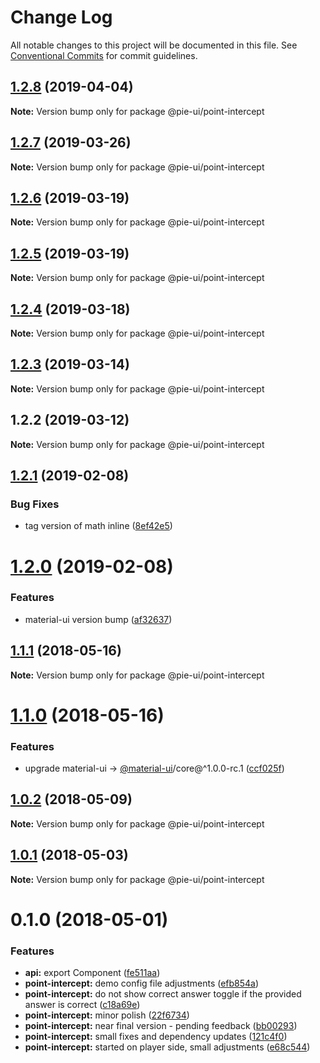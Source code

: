 # Change Log

All notable changes to this project will be documented in this file.
See [Conventional Commits](https://conventionalcommits.org) for commit guidelines.

## [1.2.8](https://github.com/pie-framework/pie-ui/compare/@pie-ui/point-intercept@1.2.7...@pie-ui/point-intercept@1.2.8) (2019-04-04)

**Note:** Version bump only for package @pie-ui/point-intercept





## [1.2.7](https://github.com/pie-framework/pie-ui/compare/@pie-ui/point-intercept@1.2.6...@pie-ui/point-intercept@1.2.7) (2019-03-26)

**Note:** Version bump only for package @pie-ui/point-intercept





## [1.2.6](https://github.com/pie-framework/pie-ui/compare/@pie-ui/point-intercept@1.2.5...@pie-ui/point-intercept@1.2.6) (2019-03-19)

**Note:** Version bump only for package @pie-ui/point-intercept





## [1.2.5](https://github.com/pie-framework/pie-ui/compare/@pie-ui/point-intercept@1.2.4...@pie-ui/point-intercept@1.2.5) (2019-03-19)

**Note:** Version bump only for package @pie-ui/point-intercept





## [1.2.4](https://github.com/pie-framework/pie-ui/compare/@pie-ui/point-intercept@1.2.3...@pie-ui/point-intercept@1.2.4) (2019-03-18)

**Note:** Version bump only for package @pie-ui/point-intercept





## [1.2.3](https://github.com/pie-framework/pie-ui/compare/@pie-ui/point-intercept@1.2.2...@pie-ui/point-intercept@1.2.3) (2019-03-14)

**Note:** Version bump only for package @pie-ui/point-intercept





## 1.2.2 (2019-03-12)

**Note:** Version bump only for package @pie-ui/point-intercept





## [1.2.1](https://github.com/pie-framework/pie-ui/compare/@pie-ui/point-intercept@1.2.0...@pie-ui/point-intercept@1.2.1) (2019-02-08)


### Bug Fixes

* tag version of math inline ([8ef42e5](https://github.com/pie-framework/pie-ui/commit/8ef42e5))





# [1.2.0](https://github.com/pie-framework/pie-ui/compare/@pie-ui/point-intercept@1.1.1...@pie-ui/point-intercept@1.2.0) (2019-02-08)


### Features

* material-ui version bump ([af32637](https://github.com/pie-framework/pie-ui/commit/af32637))





<a name="1.1.1"></a>
## [1.1.1](https://github.com/pie-framework/pie-ui/compare/@pie-ui/point-intercept@1.1.0...@pie-ui/point-intercept@1.1.1) (2018-05-16)




**Note:** Version bump only for package @pie-ui/point-intercept

<a name="1.1.0"></a>
# [1.1.0](https://github.com/pie-framework/pie-ui/compare/@pie-ui/point-intercept@1.0.2...@pie-ui/point-intercept@1.1.0) (2018-05-16)


### Features

* upgrade material-ui -> [@material-ui](https://github.com/material-ui)/core@^1.0.0-rc.1 ([ccf025f](https://github.com/pie-framework/pie-ui/commit/ccf025f))




<a name="1.0.2"></a>
## [1.0.2](https://github.com/pie-framework/pie-ui/compare/@pie-ui/point-intercept@1.0.1...@pie-ui/point-intercept@1.0.2) (2018-05-09)




**Note:** Version bump only for package @pie-ui/point-intercept

<a name="1.0.1"></a>
## [1.0.1](https://github.com/pie-framework/pie-ui/compare/@pie-ui/point-intercept@1.0.0...@pie-ui/point-intercept@1.0.1) (2018-05-03)




**Note:** Version bump only for package @pie-ui/point-intercept

<a name="0.1.0"></a>
# 0.1.0 (2018-05-01)


### Features

* **api:** export Component ([fe511aa](https://github.com/pie-framework/pie-ui/commit/fe511aa))
* **point-intercept:** demo config file adjustments ([efb854a](https://github.com/pie-framework/pie-ui/commit/efb854a))
* **point-intercept:** do not show correct answer toggle if the provided answer is correct ([c18a69e](https://github.com/pie-framework/pie-ui/commit/c18a69e))
* **point-intercept:** minor polish ([22f6734](https://github.com/pie-framework/pie-ui/commit/22f6734))
* **point-intercept:** near final version - pending feedback ([bb00293](https://github.com/pie-framework/pie-ui/commit/bb00293))
* **point-intercept:** small fixes and dependency updates ([121c4f0](https://github.com/pie-framework/pie-ui/commit/121c4f0))
* **point-intercept:** started on player side, small adjustments ([e68c544](https://github.com/pie-framework/pie-ui/commit/e68c544))
